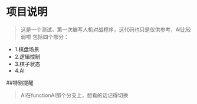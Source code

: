 # 项目说明
> 这是一个测试，第一次编写人机对战程序，这代码也只是仅供参考，AI比较弱啦
> 包括四个部分：
- 1.棋盘场景
- 2.逻辑控制
- 3.棋子状态
- 4.AI

##特别提醒
> AI在functionAI那个分支上，想看的话记得切换
